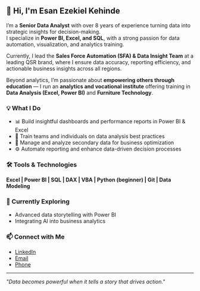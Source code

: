## 👋 Hi, I'm Esan Ezekiel Kehinde  

I’m a **Senior Data Analyst** with over 8 years of experience turning data into strategic insights for decision-making.  
I specialize in **Power BI, Excel, and SQL**, with a strong passion for data automation, visualization, and analytics training.  

Currently, I lead the **Sales Force Automation (SFA) & Data Insight Team** at a leading QSR brand, where I ensure data accuracy, reporting efficiency, and actionable business insights across all regions.  

Beyond analytics, I’m passionate about **empowering others through education** — I run an **analytics and vocational institute** offering training in **Data Analysis (Excel, Power BI)** and **Furniture Technology**.  

### 💡 What I Do
- 📊 Build insightful dashboards and performance reports in Power BI & Excel  
- 🧠 Train teams and individuals on data analysis best practices  
- 🧩 Manage and analyze secondary data for business optimization  
- ⚙️ Automate reporting and enhance data-driven decision processes  

### 🛠️ Tools & Technologies
**Excel | Power BI | SQL | DAX | VBA | Python (beginner) | Git | Data Modeling**

### 🌱 Currently Exploring
- Advanced data storytelling with Power BI  
- Integrating AI into business analytics  

### 📫 Connect with Me
- [LinkedIn](https://www.linkedin.com/in/esanekehinde)  
- [Email](mailto:esanekehinde101@gmail.com)
- [Phone](+2348058479151)

---

_"Data becomes powerful when it tells a story that drives action."_  
